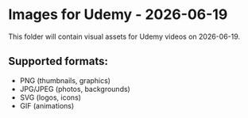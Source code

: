 # Images for Udemy - 2026-06-19

This folder will contain visual assets for Udemy videos on 2026-06-19.

## Supported formats:
- PNG (thumbnails, graphics)
- JPG/JPEG (photos, backgrounds)
- SVG (logos, icons)
- GIF (animations)
